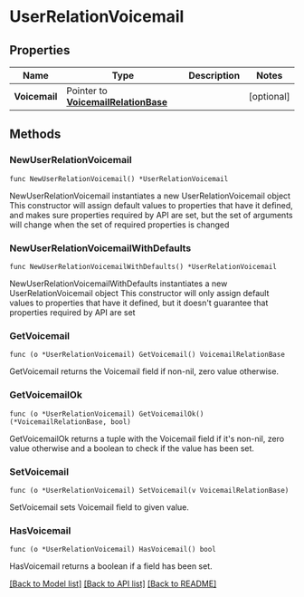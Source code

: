 # UserRelationVoicemail

## Properties

Name | Type | Description | Notes
------------ | ------------- | ------------- | -------------
**Voicemail** | Pointer to [**VoicemailRelationBase**](VoicemailRelationBase.md) |  | [optional]

## Methods

### NewUserRelationVoicemail

`func NewUserRelationVoicemail() *UserRelationVoicemail`

NewUserRelationVoicemail instantiates a new UserRelationVoicemail object
This constructor will assign default values to properties that have it defined,
and makes sure properties required by API are set, but the set of arguments
will change when the set of required properties is changed

### NewUserRelationVoicemailWithDefaults

`func NewUserRelationVoicemailWithDefaults() *UserRelationVoicemail`

NewUserRelationVoicemailWithDefaults instantiates a new UserRelationVoicemail object
This constructor will only assign default values to properties that have it defined,
but it doesn't guarantee that properties required by API are set

### GetVoicemail

`func (o *UserRelationVoicemail) GetVoicemail() VoicemailRelationBase`

GetVoicemail returns the Voicemail field if non-nil, zero value otherwise.

### GetVoicemailOk

`func (o *UserRelationVoicemail) GetVoicemailOk() (*VoicemailRelationBase, bool)`

GetVoicemailOk returns a tuple with the Voicemail field if it's non-nil, zero value otherwise
and a boolean to check if the value has been set.

### SetVoicemail

`func (o *UserRelationVoicemail) SetVoicemail(v VoicemailRelationBase)`

SetVoicemail sets Voicemail field to given value.

### HasVoicemail

`func (o *UserRelationVoicemail) HasVoicemail() bool`

HasVoicemail returns a boolean if a field has been set.

[[Back to Model list]](../README.md#documentation-for-models) [[Back to API list]](../README.md#documentation-for-api-endpoints) [[Back to README]](../README.md)
